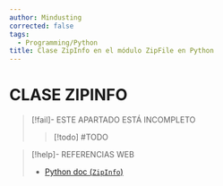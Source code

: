 ```yaml
---
author: Mindusting
corrected: false
tags:
  - Programming/Python
title: Clase ZipInfo en el módulo ZipFile en Python
---
```


# CLASE ZIPINFO

> [!fail]- ESTE APARTADO ESTÁ INCOMPLETO
> > [!todo] #TODO

> [!help]- REFERENCIAS WEB
> - [Python doc (`ZipInfo`)](https://docs.python.org/3/library/zipfile.html#zipfile.ZipInfo)
